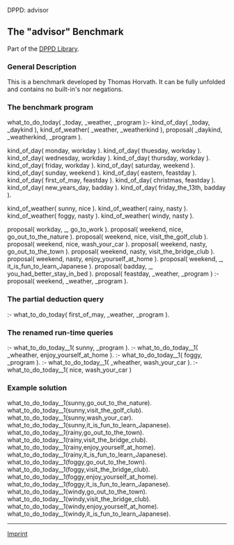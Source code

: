 DPPD: advisor

The "advisor" Benchmark
-----------------------

Part of the [DPPD Library](../dppd.html).

### General Description

This is a benchmark developed by Thomas Horvath. It can be fully unfolded and contains no built-in's nor negations.

### The benchmark program

what\_to\_do\_today( \_today, \_weather, \_program ):-
    kind\_of\_day( \_today, \_daykind ),
    kind\_of\_weather( \_weather, \_weatherkind ),
    proposal( \_daykind, \_weatherkind, _program ).

kind\_of\_day( monday, workday ). 
kind\_of\_day( thuesday, workday ).
kind\_of\_day( wednesday, workday ).
kind\_of\_day( thursday, workday ).
kind\_of\_day( friday, workday ).
kind\_of\_day( saturday, weekend ).
kind\_of\_day( sunday, weekend ).
kind\_of\_day( eastern, feastday ).
kind\_of\_day( first\_of\_may, feastday ).
kind\_of\_day( christmas, feastday ).
kind\_of\_day( new\_years\_day, badday ).
kind\_of\_day( friday\_the\_13th, badday ).

kind\_of\_weather( sunny, nice ).
kind\_of\_weather( rainy, nasty ).
kind\_of\_weather( foggy, nasty ).
kind\_of\_weather( windy, nasty ).

proposal( workday, _, go\_to\_work ).
proposal( weekend, nice, go\_out\_to\_the\_nature ).
proposal( weekend, nice, visit\_the\_golf_club ).
proposal( weekend, nice, wash\_your\_car ).
proposal( weekend, nasty, go\_out\_to\_the\_town ).
proposal( weekend, nasty, visit\_the\_bridge_club ).
proposal( weekend, nasty, enjoy\_yourself\_at_home ).
proposal( weekend, _, it\_is\_fun\_to\_learn_Japanese ).
proposal( badday, _, you\_had\_better\_stay\_in_bed ).
proposal( feastday, \_weather, \_program ) :-
    proposal( weekend, \_weather, \_program ).

### The partial deduction query

 :\- what\_to\_do\_today( first\_of\_may, \_weather, _program ).

### The renamed run-time queries

 :\- what\_to\_do\_today\_\_1( sunny, _program ).
 :\- what\_to\_do\_today\_\_1( \_wheather, enjoy\_yourself\_at\_home ).
 :\- what\_to\_do\_today\_\_1( foggy, _program ).
 :\- what\_to\_do\_today\_\_1( \_wheather, wash\_your_car ).
 :\- what\_to\_do\_today\_\_1(  nice, wash\_your\_car )

### Example solution

what\_to\_do\_today\_\_1(sunny,go\_out\_to\_the\_nature).
what\_to\_do\_today\_\_1(sunny,visit\_the\_golf_club).
what\_to\_do\_today\_\_1(sunny,wash\_your\_car).
what\_to\_do\_today\_\_1(sunny,it\_is\_fun\_to\_learn_Japanese).
what\_to\_do\_today\_\_1(rainy,go\_out\_to\_the\_town).
what\_to\_do\_today\_\_1(rainy,visit\_the\_bridge_club).
what\_to\_do\_today\_\_1(rainy,enjoy\_yourself\_at_home).
what\_to\_do\_today\_\_1(rainy,it\_is\_fun\_to\_learn_Japanese).
what\_to\_do\_today\_\_1(foggy,go\_out\_to\_the\_town).
what\_to\_do\_today\_\_1(foggy,visit\_the\_bridge_club).
what\_to\_do\_today\_\_1(foggy,enjoy\_yourself\_at_home).
what\_to\_do\_today\_\_1(foggy,it\_is\_fun\_to\_learn_Japanese).
what\_to\_do\_today\_\_1(windy,go\_out\_to\_the\_town).
what\_to\_do\_today\_\_1(windy,visit\_the\_bridge_club).
what\_to\_do\_today\_\_1(windy,enjoy\_yourself\_at_home).
what\_to\_do\_today\_\_1(windy,it\_is\_fun\_to\_learn_Japanese).

* * *

[Imprint](http://www.stups.uni-duesseldorf.de/w/Imprint)